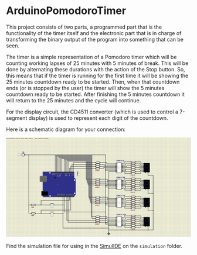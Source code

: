 # ArduinoPomodoroTimer
This project consists of two parts, a programmed part that is the functionality of the timer itself and the electronic part that is in charge of transforming the binary output of the program into something that can be seen.

The timer is a simple representation of a Pomodoro timer which will be counting working lapses of 25 minutes with 5 minutes of break. This will be done by alternating these durations with the action of the Stop button. So, this means that if the timer is running for the first time it will be showing the 25 minutes countdown ready to be started. Then, when that countdown ends (or is stopped by the user) the timer will show the 5 minutes countdown ready to be started. After finishing the 5 minutes countdown it will return to the 25 minutes and the cycle will continue.

For the display circuit, the CD4511 converter (which is used to control a 7-segment display) is used to represent each digit of the countdown.

Here is a schematic diagram for your connection:

![Schematic circuit](./assets/schematic.png "Schematic")

Find the simulation file for using in the [SimulIDE](https://simulide.gumroad.com/) on the `simulation` folder.